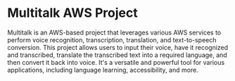 # Multitalk AWS Project

Multitalk is an AWS-based project that leverages various AWS services to perform voice recognition, transcription, translation, and text-to-speech conversion. This project allows users to input their voice, have it recognized and transcribed, translate the transcribed text into a required language, and then convert it back into voice. It's a versatile and powerful tool for various applications, including language learning, accessibility, and more.
